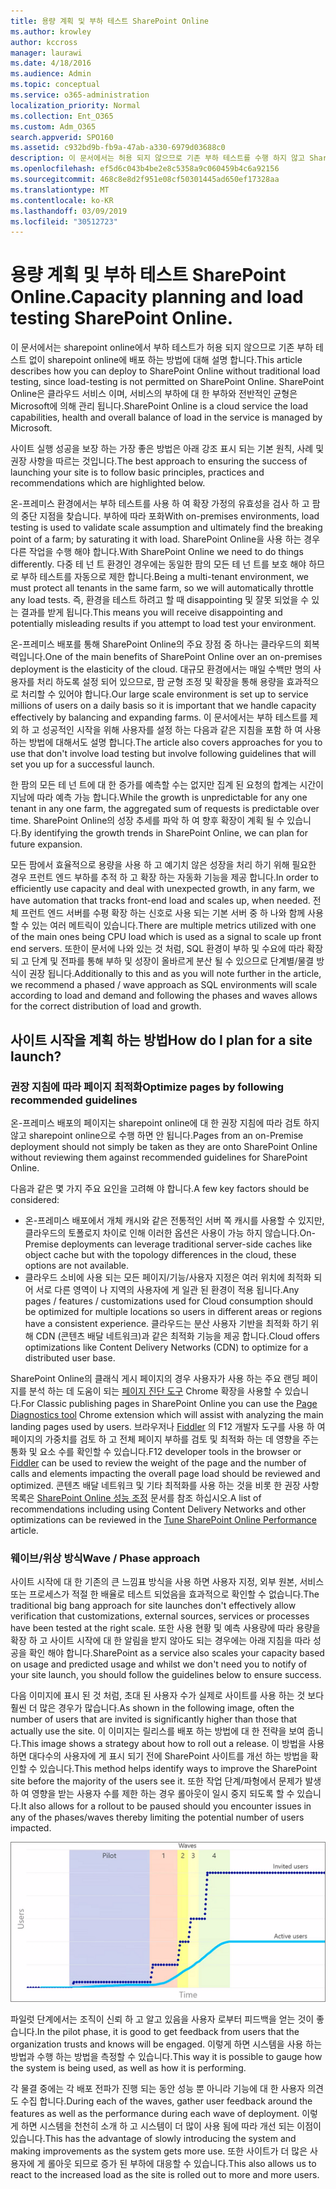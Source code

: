 ```yaml
---
title: 용량 계획 및 부하 테스트 SharePoint Online
ms.author: krowley
author: kccross
manager: laurawi
ms.date: 4/18/2016
ms.audience: Admin
ms.topic: conceptual
ms.service: o365-administration
localization_priority: Normal
ms.collection: Ent_O365
ms.custom: Adm_O365
search.appverid: SPO160
ms.assetid: c932bd9b-fb9a-47ab-a330-6979d03688c0
description: 이 문서에서는 허용 되지 않으므로 기존 부하 테스트를 수행 하지 않고 SharePoint Online에 배포 하는 방법에 대해 설명 합니다.
ms.openlocfilehash: ef5d6c043b4be2e8c5358a9c060459b4c6a92156
ms.sourcegitcommit: 468c8e8d2f951e08cf50301445ad650ef17328aa
ms.translationtype: MT
ms.contentlocale: ko-KR
ms.lasthandoff: 03/09/2019
ms.locfileid: "30512723"
---
```

# <a name="capacity-planning-and-load-testing-sharepoint-online"></a><span data-ttu-id="1c08a-103">용량 계획 및 부하 테스트 SharePoint Online.</span><span class="sxs-lookup"><span data-stu-id="1c08a-103">Capacity planning and load testing SharePoint Online.</span></span>

<span data-ttu-id="1c08a-104">이 문서에서는 sharepoint online에서 부하 테스트가 허용 되지 않으므로 기존 부하 테스트 없이 sharepoint online에 배포 하는 방법에 대해 설명 합니다.</span><span class="sxs-lookup"><span data-stu-id="1c08a-104">This article describes how you can deploy to SharePoint Online without traditional load testing, since load-testing is not permitted on SharePoint Online.</span></span> <span data-ttu-id="1c08a-105">SharePoint Online은 클라우드 서비스 이며, 서비스의 부하에 대 한 부하와 전반적인 균형은 Microsoft에 의해 관리 됩니다.</span><span class="sxs-lookup"><span data-stu-id="1c08a-105">SharePoint Online is a cloud service the load capabilities, health and overall balance of load in the service is managed by Microsoft.</span></span>
  
<span data-ttu-id="1c08a-106">사이트 실행 성공을 보장 하는 가장 좋은 방법은 아래 강조 표시 되는 기본 원칙, 사례 및 권장 사항을 따르는 것입니다.</span><span class="sxs-lookup"><span data-stu-id="1c08a-106">The best approach to ensuring the success of launching your site is to follow basic principles, practices and recommendations which are highlighted below.</span></span>
  
<span data-ttu-id="1c08a-107">온-프레미스 환경에서는 부하 테스트를 사용 하 여 확장 가정의 유효성을 검사 하 고 팜의 중단 지점을 찾습니다. 부하에 따라 포화</span><span class="sxs-lookup"><span data-stu-id="1c08a-107">With on-premises environments, load testing is used to validate scale assumption and ultimately find the breaking point of a farm; by saturating it with load.</span></span> <span data-ttu-id="1c08a-108">SharePoint Online을 사용 하는 경우 다른 작업을 수행 해야 합니다.</span><span class="sxs-lookup"><span data-stu-id="1c08a-108">With SharePoint Online we need to do things differently.</span></span> <span data-ttu-id="1c08a-109">다중 테 넌 트 환경인 경우에는 동일한 팜의 모든 테 넌 트를 보호 해야 하므로 부하 테스트를 자동으로 제한 합니다.</span><span class="sxs-lookup"><span data-stu-id="1c08a-109">Being a multi-tenant environment, we must protect all tenants in the same farm, so we will automatically throttle any load tests.</span></span> <span data-ttu-id="1c08a-110">즉, 환경을 테스트 하려고 할 때 disappointing 및 잘못 되었을 수 있는 결과를 받게 됩니다.</span><span class="sxs-lookup"><span data-stu-id="1c08a-110">This means you will receive disappointing and potentially misleading results if you attempt to load test your environment.</span></span>
  
<span data-ttu-id="1c08a-111">온-프레미스 배포를 통해 SharePoint Online의 주요 장점 중 하나는 클라우드의 회복 력입니다.</span><span class="sxs-lookup"><span data-stu-id="1c08a-111">One of the main benefits of SharePoint Online over an on-premises deployment is the elasticity of the cloud.</span></span> <span data-ttu-id="1c08a-112">대규모 환경에서는 매일 수백만 명의 사용자를 처리 하도록 설정 되어 있으므로, 팜 균형 조정 및 확장을 통해 용량을 효과적으로 처리할 수 있어야 합니다.</span><span class="sxs-lookup"><span data-stu-id="1c08a-112">Our large scale environment is set up to service millions of users on a daily basis so it is important that we handle capacity effectively by balancing and expanding farms.</span></span> <span data-ttu-id="1c08a-113">이 문서에서는 부하 테스트를 제외 하 고 성공적인 시작을 위해 사용자를 설정 하는 다음과 같은 지침을 포함 하 여 사용 하는 방법에 대해서도 설명 합니다.</span><span class="sxs-lookup"><span data-stu-id="1c08a-113">The article also covers approaches for you to use that don't involve load testing but involve following guidelines that will set you up for a successful launch.</span></span> 
  
<span data-ttu-id="1c08a-114">한 팜의 모든 테 넌 트에 대 한 증가를 예측할 수는 없지만 집계 된 요청의 합계는 시간이 지남에 따라 예측 가능 합니다.</span><span class="sxs-lookup"><span data-stu-id="1c08a-114">While the growth is unpredictable for any one tenant in any one farm, the aggregated sum of requests is predictable over time.</span></span> <span data-ttu-id="1c08a-115">SharePoint Online의 성장 추세를 파악 하 여 향후 확장이 계획 될 수 있습니다.</span><span class="sxs-lookup"><span data-stu-id="1c08a-115">By identifying the growth trends in SharePoint Online, we can plan for future expansion.</span></span>
  
<span data-ttu-id="1c08a-116">모든 팜에서 효율적으로 용량을 사용 하 고 예기치 않은 성장을 처리 하기 위해 필요한 경우 프런트 엔드 부하를 추적 하 고 확장 하는 자동화 기능을 제공 합니다.</span><span class="sxs-lookup"><span data-stu-id="1c08a-116">In order to efficiently use capacity and deal with unexpected growth, in any farm, we have automation that tracks front-end load and scales up, when needed.</span></span> <span data-ttu-id="1c08a-117">전체 프런트 엔드 서버를 수평 확장 하는 신호로 사용 되는 기본 서버 중 하 나와 함께 사용할 수 있는 여러 메트릭이 있습니다.</span><span class="sxs-lookup"><span data-stu-id="1c08a-117">There are multiple metrics utilized with one of the main ones being CPU load which is used as a signal to scale up front end servers.</span></span> <span data-ttu-id="1c08a-118">또한이 문서에 나와 있는 것 처럼, SQL 환경이 부하 및 수요에 따라 확장 되 고 단계 및 전파를 통해 부하 및 성장이 올바르게 분산 될 수 있으므로 단계별/물결 방식이 권장 됩니다.</span><span class="sxs-lookup"><span data-stu-id="1c08a-118">Additionally to this and as you will note further in the article, we recommend a phased / wave approach as SQL environments will scale according to load and demand and following the phases and waves allows for the correct distribution of load and growth.</span></span> 
  
## <a name="how-do-i-plan-for-a-site-launch"></a><span data-ttu-id="1c08a-119">사이트 시작을 계획 하는 방법</span><span class="sxs-lookup"><span data-stu-id="1c08a-119">How do I plan for a site launch?</span></span>

### <a name="optimize-pages-by-following-recommended-guidelines"></a><span data-ttu-id="1c08a-120">권장 지침에 따라 페이지 최적화</span><span class="sxs-lookup"><span data-stu-id="1c08a-120">Optimize pages by following recommended guidelines</span></span>
<span data-ttu-id="1c08a-121">온-프레미스 배포의 페이지는 sharepoint online에 대 한 권장 지침에 따라 검토 하지 않고 sharepoint online으로 수행 하면 안 됩니다.</span><span class="sxs-lookup"><span data-stu-id="1c08a-121">Pages from an on-Premise deployment should not simply be taken as they are onto SharePoint Online without reviewing them against recommended guidelines for SharePoint Online.</span></span>

<span data-ttu-id="1c08a-122">다음과 같은 몇 가지 주요 요인을 고려해 야 합니다.</span><span class="sxs-lookup"><span data-stu-id="1c08a-122">A few key factors should be considered:</span></span>
- <span data-ttu-id="1c08a-123">온-프레미스 배포에서 개체 캐시와 같은 전통적인 서버 쪽 캐시를 사용할 수 있지만, 클라우드의 토폴로지 차이로 인해 이러한 옵션은 사용이 가능 하지 않습니다.</span><span class="sxs-lookup"><span data-stu-id="1c08a-123">On-Premise deployments can leverage traditional server-side caches like object cache but with the topology differences in the cloud, these options are not available.</span></span>
- <span data-ttu-id="1c08a-124">클라우드 소비에 사용 되는 모든 페이지/기능/사용자 지정은 여러 위치에 최적화 되어 서로 다른 영역이 나 지역의 사용자에 게 일관 된 환경이 적용 됩니다.</span><span class="sxs-lookup"><span data-stu-id="1c08a-124">Any pages / features / customizations used for Cloud consumption should be optimized for multiple locations so users in different areas or regions have a consistent experience.</span></span> <span data-ttu-id="1c08a-125">클라우드는 분산 사용자 기반을 최적화 하기 위해 CDN (콘텐츠 배달 네트워크)과 같은 최적화 기능을 제공 합니다.</span><span class="sxs-lookup"><span data-stu-id="1c08a-125">Cloud offers optimizations like Content Delivery Networks (CDN) to optimize for a distributed user base.</span></span>

<span data-ttu-id="1c08a-126">SharePoint Online의 클래식 게시 페이지의 경우 사용자가 사용 하는 주요 랜딩 페이지를 분석 하는 데 도움이 되는 [페이지 진단 도구](https://aka.ms/perftool) Chrome 확장을 사용할 수 있습니다.</span><span class="sxs-lookup"><span data-stu-id="1c08a-126">For Classic publishing pages in SharePoint Online you can use the [Page Diagnostics tool](https://aka.ms/perftool) Chrome extension which will assist with analyzing the main landing pages used by users.</span></span>
<span data-ttu-id="1c08a-127">브라우저나 [Fiddler](https://www.telerik.com/download/fiddler) 의 F12 개발자 도구를 사용 하 여 페이지의 가중치를 검토 하 고 전체 페이지 부하를 검토 및 최적화 하는 데 영향을 주는 통화 및 요소 수를 확인할 수 있습니다.</span><span class="sxs-lookup"><span data-stu-id="1c08a-127">F12 developer tools in the browser or [Fiddler](https://www.telerik.com/download/fiddler) can be used to review the weight of the page and the number of calls and elements impacting the overall page load should be reviewed and optimized.</span></span> <span data-ttu-id="1c08a-128">콘텐츠 배달 네트워크 및 기타 최적화를 사용 하는 것을 비롯 한 권장 사항 목록은 [SharePoint Online 성능 조정](https://aka.ms/spoperformance) 문서를 참조 하십시오.</span><span class="sxs-lookup"><span data-stu-id="1c08a-128">A list of recommendations including using Content Delivery Networks and other optimizations can be reviewed in the [Tune SharePoint Online Performance](https://aka.ms/spoperformance) article.</span></span>

### <a name="wave--phase-approach"></a><span data-ttu-id="1c08a-129">웨이브/위상 방식</span><span class="sxs-lookup"><span data-stu-id="1c08a-129">Wave / Phase approach</span></span>
<span data-ttu-id="1c08a-130">사이트 시작에 대 한 기존의 큰 느낌표 방식을 사용 하면 사용자 지정, 외부 원본, 서비스 또는 프로세스가 적절 한 배율로 테스트 되었음을 효과적으로 확인할 수 없습니다.</span><span class="sxs-lookup"><span data-stu-id="1c08a-130">The traditional big bang approach for site launches don't effectively allow verification that customizations, external sources, services or processes have been tested at the right scale.</span></span> <span data-ttu-id="1c08a-131">또한 사용 현황 및 예측 사용량에 따라 용량을 확장 하 고 사이트 시작에 대 한 알림을 받지 않아도 되는 경우에는 아래 지침을 따라 성공을 확인 해야 합니다.</span><span class="sxs-lookup"><span data-stu-id="1c08a-131">SharePoint as a service also scales your capacity based on usage and predicted usage and whilst we don't need you to notify of your site launch, you should follow the guidelines below to ensure success.</span></span>
  
<span data-ttu-id="1c08a-132">다음 이미지에 표시 된 것 처럼, 초대 된 사용자 수가 실제로 사이트를 사용 하는 것 보다 훨씬 더 많은 경우가 많습니다.</span><span class="sxs-lookup"><span data-stu-id="1c08a-132">As shown in the following image, often the number of users that are invited is significantly higher than those that actually use the site.</span></span> <span data-ttu-id="1c08a-133">이 이미지는 릴리스를 배포 하는 방법에 대 한 전략을 보여 줍니다.</span><span class="sxs-lookup"><span data-stu-id="1c08a-133">This image shows a strategy about how to roll out a release.</span></span> <span data-ttu-id="1c08a-134">이 방법을 사용 하면 대다수의 사용자에 게 표시 되기 전에 SharePoint 사이트를 개선 하는 방법을 확인할 수 있습니다.</span><span class="sxs-lookup"><span data-stu-id="1c08a-134">This method helps identify ways to improve the SharePoint site before the majority of the users see it.</span></span> <span data-ttu-id="1c08a-135">또한 작업 단계/파형에서 문제가 발생 하 여 영향을 받는 사용자 수를 제한 하는 경우 롤아웃이 일시 중지 되도록 할 수 있습니다.</span><span class="sxs-lookup"><span data-stu-id="1c08a-135">It also allows for a rollout to be paused should you encounter issues in any of the phases/waves thereby limiting the potential number of users impacted.</span></span>
  
![초대받은 사용자 및 활성 사용자를 보여 주는 그래프](media/0bc14a20-9420-4986-b9b9-fbcd2c6e0fb9.png)
  
<span data-ttu-id="1c08a-137">파일럿 단계에서는 조직이 신뢰 하 고 알고 있음을 사용자 로부터 피드백을 얻는 것이 좋습니다.</span><span class="sxs-lookup"><span data-stu-id="1c08a-137">In the pilot phase, it is good to get feedback from users that the organization trusts and knows will be engaged.</span></span> <span data-ttu-id="1c08a-138">이렇게 하면 시스템을 사용 하는 방법과 수행 하는 방법을 측정할 수 있습니다.</span><span class="sxs-lookup"><span data-stu-id="1c08a-138">This way it is possible to gauge how the system is being used, as well as how it is performing.</span></span>
  
<span data-ttu-id="1c08a-139">각 물결 중에는 각 배포 전파가 진행 되는 동안 성능 뿐 아니라 기능에 대 한 사용자 의견도 수집 합니다.</span><span class="sxs-lookup"><span data-stu-id="1c08a-139">During each of the waves, gather user feedback around the features as well as the performance during each wave of deployment.</span></span> <span data-ttu-id="1c08a-140">이렇게 하면 시스템을 천천히 소개 하 고 시스템이 더 많이 사용 됨에 따라 개선 되는 이점이 있습니다.</span><span class="sxs-lookup"><span data-stu-id="1c08a-140">This has the advantage of slowly introducing the system and making improvements as the system gets more use.</span></span> <span data-ttu-id="1c08a-141">또한 사이트가 더 많은 사용자에 게 롤아웃 되므로 증가 된 부하에 대응할 수 있습니다.</span><span class="sxs-lookup"><span data-stu-id="1c08a-141">This also allows us to react to the increased load as the site is rolled out to more and more users.</span></span>
